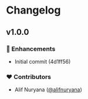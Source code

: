 # Changelog


## v1.0.0


### 🚀 Enhancements

- Initial commit (4d1ff56)

### ❤️ Contributors

- Alif Nuryana ([@alifnuryana](http://github.com/alifnuryana))

